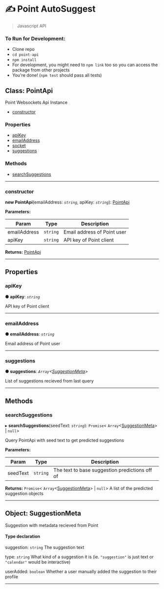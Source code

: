 # ✍ Point AutoSuggest 
> Javascript API  

### To Run for Development:

* Clone repo
* `cd point-api`
* `npm install` 
* For development, you might need to `npm link` too so you can access the package from other projects
* You're done! (`npm test` should pass all tests)

## Class: PointApi

Point Websockets Api Instance

* [constructor](README.md#constructor)

### Properties

* [apiKey](README.md#apikey)
* [emailAddress](README.md#emailaddress)
* [socket](README.md#socket)
* [suggestions](README.md#suggestions)

### Methods

* [searchSuggestions](README.md#searchsuggestions)

---

###  constructor
<a id="constructor"></a>

**new PointApi**(emailAddress: *`string`*, apiKey: *`string`*): [PointApi](README.md)

**Parameters:**

| Param | Type | Description |
| ------ | ------ | ------ |
| emailAddress | `string` |  Email address of Point user |
| apiKey | `string` |  API key of Point client |

**Returns:** [PointApi](README.md)

___

## Properties

<a id="apikey"></a>

###  apiKey

**● apiKey**: *`string`*

API key of Point client

___
<a id="emailaddress"></a>

###  emailAddress

**● emailAddress**: *`string`*

Email address of Point user

___
<a id="suggestions"></a>

###  suggestions

**● suggestions**: *`Array`<[SuggestionMeta](README.md#suggestionmeta)>*

List of suggestions recieved from last query

___

## Methods

<a id="searchsuggestions"></a>

###  searchSuggestions

▸ **searchSuggestions**(seedText: *`string`*): `Promise`< `Array`<[SuggestionMeta](README.md#suggestionmeta)> &#124; `null`>

Query PointApi with seed text to get predicted suggestions

**Parameters:**

| Param | Type | Description |
| ------ | ------ | ------ |
| seedText | `string` |  The text to base suggestion predictions off of |

**Returns:** `Promise`< `Array`<[SuggestionMeta](README.md#suggestionmeta)> &#124; `null`>
A list of the predicted suggestion objects

___

<a id="suggestionmeta"></a>

## Object: SuggestionMeta

Suggestion with metadata recieved from Point

#### Type declaration

 suggestion: `string` The suggestion text

 type: `string` What kind of a suggestion it is (ie. `"suggestion"` is just text or `"calendar"` would be interactive)

 userAdded: `boolean` Whether a user manually added the suggestion to their profile

___


